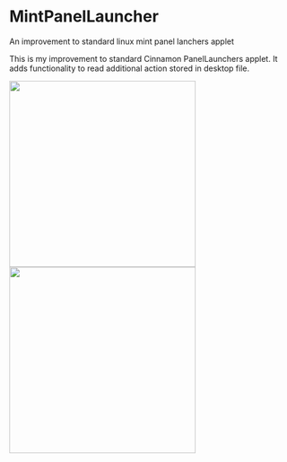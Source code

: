 # MintPanelLauncher
An improvement to standard linux mint panel lanchers applet

This is my improvement to standard Cinnamon PanelLaunchers applet. It adds functionality to read additional action stored in desktop file.

<img src="https://raw.githubusercontent.com/trolleyyy/MintPanelLauncher/master/before.jpg" height="332"></img>
<img src="https://raw.githubusercontent.com/trolleyyy/MintPanelLauncher/master/after.jpg" height="332"></img> 
